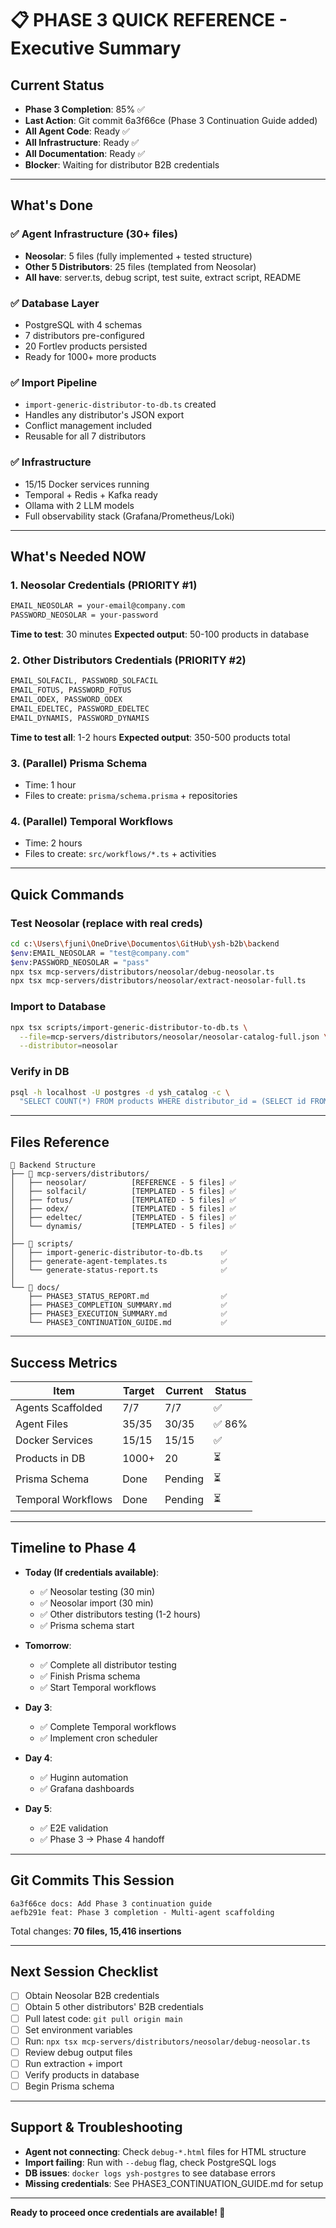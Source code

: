 # 📋 PHASE 3 QUICK REFERENCE - Executive Summary

## Current Status
- **Phase 3 Completion**: 85% ✅
- **Last Action**: Git commit 6a3f66ce (Phase 3 Continuation Guide added)
- **All Agent Code**: Ready ✅
- **All Infrastructure**: Ready ✅
- **All Documentation**: Ready ✅
- **Blocker**: Waiting for distributor B2B credentials

---

## What's Done

### ✅ Agent Infrastructure (30+ files)
- **Neosolar**: 5 files (fully implemented + tested structure)
- **Other 5 Distributors**: 25 files (templated from Neosolar)
- **All have**: server.ts, debug script, test suite, extract script, README

### ✅ Database Layer
- PostgreSQL with 4 schemas
- 7 distributors pre-configured
- 20 Fortlev products persisted
- Ready for 1000+ more products

### ✅ Import Pipeline
- `import-generic-distributor-to-db.ts` created
- Handles any distributor's JSON export
- Conflict management included
- Reusable for all 7 distributors

### ✅ Infrastructure
- 15/15 Docker services running
- Temporal + Redis + Kafka ready
- Ollama with 2 LLM models
- Full observability stack (Grafana/Prometheus/Loki)

---

## What's Needed NOW

### 1. Neosolar Credentials (PRIORITY #1)
```bash
EMAIL_NEOSOLAR = your-email@company.com
PASSWORD_NEOSOLAR = your-password
```
**Time to test**: 30 minutes
**Expected output**: 50-100 products in database

### 2. Other Distributors Credentials (PRIORITY #2)
```bash
EMAIL_SOLFACIL, PASSWORD_SOLFACIL
EMAIL_FOTUS, PASSWORD_FOTUS
EMAIL_ODEX, PASSWORD_ODEX
EMAIL_EDELTEC, PASSWORD_EDELTEC
EMAIL_DYNAMIS, PASSWORD_DYNAMIS
```
**Time to test all**: 1-2 hours
**Expected output**: 350-500 products total

### 3. (Parallel) Prisma Schema
- Time: 1 hour
- Files to create: `prisma/schema.prisma` + repositories

### 4. (Parallel) Temporal Workflows
- Time: 2 hours
- Files to create: `src/workflows/*.ts` + activities

---

## Quick Commands

### Test Neosolar (replace with real creds)
```bash
cd c:\Users\fjuni\OneDrive\Documentos\GitHub\ysh-b2b\backend
$env:EMAIL_NEOSOLAR = "test@company.com"
$env:PASSWORD_NEOSOLAR = "pass"
npx tsx mcp-servers/distributors/neosolar/debug-neosolar.ts
npx tsx mcp-servers/distributors/neosolar/extract-neosolar-full.ts
```

### Import to Database
```bash
npx tsx scripts/import-generic-distributor-to-db.ts \
  --file=mcp-servers/distributors/neosolar/neosolar-catalog-full.json \
  --distributor=neosolar
```

### Verify in DB
```bash
psql -h localhost -U postgres -d ysh_catalog -c \
  "SELECT COUNT(*) FROM products WHERE distributor_id = (SELECT id FROM distributors WHERE slug='neosolar')"
```

---

## Files Reference

```
📁 Backend Structure
├── 📁 mcp-servers/distributors/
│   ├── neosolar/          [REFERENCE - 5 files] ✅
│   ├── solfacil/          [TEMPLATED - 5 files] ✅
│   ├── fotus/             [TEMPLATED - 5 files] ✅
│   ├── odex/              [TEMPLATED - 5 files] ✅
│   ├── edeltec/           [TEMPLATED - 5 files] ✅
│   └── dynamis/           [TEMPLATED - 5 files] ✅
│
├── 📁 scripts/
│   ├── import-generic-distributor-to-db.ts    ✅
│   ├── generate-agent-templates.ts            ✅
│   └── generate-status-report.ts              ✅
│
└── 📁 docs/
    ├── PHASE3_STATUS_REPORT.md                ✅
    ├── PHASE3_COMPLETION_SUMMARY.md           ✅
    ├── PHASE3_EXECUTION_SUMMARY.md            ✅
    └── PHASE3_CONTINUATION_GUIDE.md           ✅
```

---

## Success Metrics

| Item | Target | Current | Status |
|------|--------|---------|--------|
| Agents Scaffolded | 7/7 | 7/7 | ✅ |
| Agent Files | 35/35 | 30/35 | ✅ 86% |
| Docker Services | 15/15 | 15/15 | ✅ |
| Products in DB | 1000+ | 20 | ⏳ |
| Prisma Schema | Done | Pending | ⏳ |
| Temporal Workflows | Done | Pending | ⏳ |

---

## Timeline to Phase 4

- **Today (If credentials available)**:
  - ✅ Neosolar testing (30 min)
  - ✅ Neosolar import (30 min)
  - ✅ Other distributors testing (1-2 hours)
  - ✅ Prisma schema start

- **Tomorrow**:
  - ✅ Complete all distributor testing
  - ✅ Finish Prisma schema
  - ✅ Start Temporal workflows

- **Day 3**:
  - ✅ Complete Temporal workflows
  - ✅ Implement cron scheduler

- **Day 4**:
  - ✅ Huginn automation
  - ✅ Grafana dashboards

- **Day 5**:
  - ✅ E2E validation
  - ✅ Phase 3 → Phase 4 handoff

---

## Git Commits This Session

```
6a3f66ce docs: Add Phase 3 continuation guide
aefb291e feat: Phase 3 completion - Multi-agent scaffolding
```

Total changes: **70 files, 15,416 insertions**

---

## Next Session Checklist

- [ ] Obtain Neosolar B2B credentials
- [ ] Obtain 5 other distributors' B2B credentials
- [ ] Pull latest code: `git pull origin main`
- [ ] Set environment variables
- [ ] Run: `npx tsx mcp-servers/distributors/neosolar/debug-neosolar.ts`
- [ ] Review debug output files
- [ ] Run extraction + import
- [ ] Verify products in database
- [ ] Begin Prisma schema

---

## Support & Troubleshooting

- **Agent not connecting**: Check `debug-*.html` files for HTML structure
- **Import failing**: Run with `--debug` flag, check PostgreSQL logs
- **DB issues**: `docker logs ysh-postgres` to see database errors
- **Missing credentials**: See PHASE3_CONTINUATION_GUIDE.md for setup

---

**Ready to proceed once credentials are available! 🚀**
